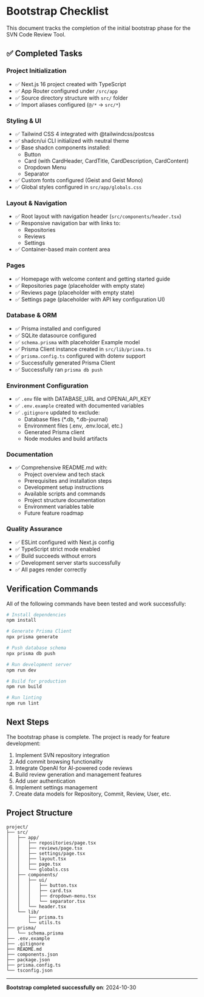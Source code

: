 # Bootstrap Checklist

This document tracks the completion of the initial bootstrap phase for the SVN Code Review Tool.

## ✅ Completed Tasks

### Project Initialization
- ✅ Next.js 16 project created with TypeScript
- ✅ App Router configured under `/src/app`
- ✅ Source directory structure with `src/` folder
- ✅ Import aliases configured (`@/*` → `src/*`)

### Styling & UI
- ✅ Tailwind CSS 4 integrated with @tailwindcss/postcss
- ✅ shadcn/ui CLI initialized with neutral theme
- ✅ Base shadcn components installed:
  - Button
  - Card (with CardHeader, CardTitle, CardDescription, CardContent)
  - Dropdown Menu
  - Separator
- ✅ Custom fonts configured (Geist and Geist Mono)
- ✅ Global styles configured in `src/app/globals.css`

### Layout & Navigation
- ✅ Root layout with navigation header (`src/components/header.tsx`)
- ✅ Responsive navigation bar with links to:
  - Repositories
  - Reviews
  - Settings
- ✅ Container-based main content area

### Pages
- ✅ Homepage with welcome content and getting started guide
- ✅ Repositories page (placeholder with empty state)
- ✅ Reviews page (placeholder with empty state)
- ✅ Settings page (placeholder with API key configuration UI)

### Database & ORM
- ✅ Prisma installed and configured
- ✅ SQLite datasource configured
- ✅ `schema.prisma` with placeholder Example model
- ✅ Prisma Client instance created in `src/lib/prisma.ts`
- ✅ `prisma.config.ts` configured with dotenv support
- ✅ Successfully generated Prisma Client
- ✅ Successfully ran `prisma db push`

### Environment Configuration
- ✅ `.env` file with DATABASE_URL and OPENAI_API_KEY
- ✅ `.env.example` created with documented variables
- ✅ `.gitignore` updated to exclude:
  - Database files (*.db, *.db-journal)
  - Environment files (.env, .env.local, etc.)
  - Generated Prisma client
  - Node modules and build artifacts

### Documentation
- ✅ Comprehensive README.md with:
  - Project overview and tech stack
  - Prerequisites and installation steps
  - Development setup instructions
  - Available scripts and commands
  - Project structure documentation
  - Environment variables table
  - Future feature roadmap

### Quality Assurance
- ✅ ESLint configured with Next.js config
- ✅ TypeScript strict mode enabled
- ✅ Build succeeds without errors
- ✅ Development server starts successfully
- ✅ All pages render correctly

## Verification Commands

All of the following commands have been tested and work successfully:

```bash
# Install dependencies
npm install

# Generate Prisma Client
npx prisma generate

# Push database schema
npx prisma db push

# Run development server
npm run dev

# Build for production
npm run build

# Run linting
npm run lint
```

## Next Steps

The bootstrap phase is complete. The project is ready for feature development:

1. Implement SVN repository integration
2. Add commit browsing functionality
3. Integrate OpenAI for AI-powered code reviews
4. Build review generation and management features
5. Add user authentication
6. Implement settings management
7. Create data models for Repository, Commit, Review, User, etc.

## Project Structure

```
project/
├── src/
│   ├── app/
│   │   ├── repositories/page.tsx
│   │   ├── reviews/page.tsx
│   │   ├── settings/page.tsx
│   │   ├── layout.tsx
│   │   ├── page.tsx
│   │   └── globals.css
│   ├── components/
│   │   ├── ui/
│   │   │   ├── button.tsx
│   │   │   ├── card.tsx
│   │   │   ├── dropdown-menu.tsx
│   │   │   └── separator.tsx
│   │   └── header.tsx
│   └── lib/
│       ├── prisma.ts
│       └── utils.ts
├── prisma/
│   └── schema.prisma
├── .env.example
├── .gitignore
├── README.md
├── components.json
├── package.json
├── prisma.config.ts
└── tsconfig.json
```

---

**Bootstrap completed successfully on**: 2024-10-30
